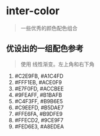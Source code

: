 # inter-color

> 一些优秀的颜色配色组合

## 优设出的一组配色参考

> 使用 线性渐变。左上角和右下角

1. #C2E9FB, #A1C4FD
2. #FFF1EB, #ACE0F9
3. #E7F0FD, #ACCBEE
4. #9FEAFF, #B1BAFB
5. #C4F3FF, #B9B6E5
6. #C9EEFD, #B5DAE7
7. #FFE6FA, #B9DFE9
8. #FFECD2, #9CE9F7
9. #FED6E3, #A8EDEA
